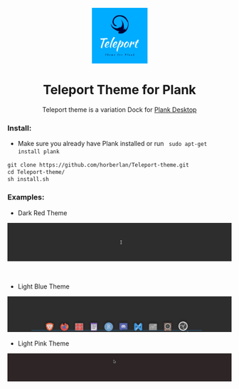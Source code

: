 <!-- ------------------------------------------------------------------------------------
     ------------------------------------------------------------------------------------->
<p align="center"><img src="Teleport-theme-Dark-red/default.svg" height="125px"><p>
  <h1 align="center"> Teleport Theme for Plank </h1> 
<p align="center"> Teleport theme is a variation Dock for <a href="https://launchpad.net/plank">Plank Desktop</a> </p>

### Install:
* Make sure you already have Plank installed or run ``` sudo apt-get install plank```

```Shell
git clone https://github.com/horberlan/Teleport-theme.git
cd Teleport-theme/
sh install.sh 
```


### Examples:

* Dark Red Theme

<p align="center">
  <img src="dark-red-teleport-theme.gif">
<!--<img src="exemple-Dark-red.gif" width="800px"> -->
</p>
<br>

* Light Blue Theme

<p align="center">
  <img src="light-blues-teleport-theme.gif">
</p>

* Light Pink Theme

<p align="center">
  <img src="https://raw.githubusercontent.com/horberlan/Teleport-theme/main/Teleport-theme-Pink/pink-ex.gif">
</p>
